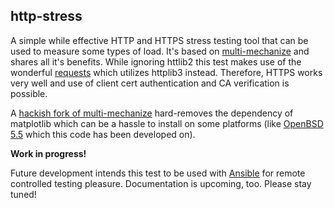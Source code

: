 ## http-stress

A simple while effective HTTP and HTTPS stress testing tool that can be used to measure some types of load. It's based on [multi-mechanize](https://github.com/cgoldberg/multi-mechanize) and shares all it's benefits. While ignoring httlib2 this test makes use of the wonderful [requests](http://docs.python-requests.org/en/latest/) which utilizes httplib3 instead. Therefore, HTTPS works very well and use of client cert authentication and CA verification is possible.

A [hackish fork of multi-mechanize](https://github.com/gretel/multi-mechanize) hard-removes the dependency of matplotlib which can be a hassle to install on some platforms (like [OpenBSD 5.5](http://www.openbsd.org/) which this code has been developed on).

**Work in progress!**

Future development intends this test to be used with [Ansible](http://ansible.com/) for remote controlled testing pleasure. Documentation is upcoming, too. Please stay tuned!

